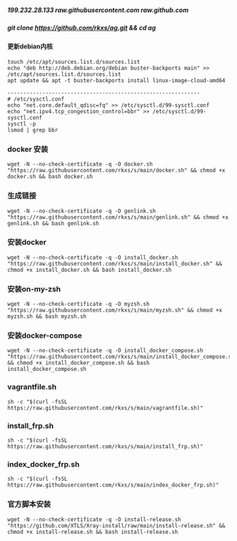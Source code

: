 ##### 199.232.28.133 raw.githubusercontent.com raw.github.com

##### git clone https://github.com/rkxs/ag.git && cd ag

#### 更新debian内核
```shell
touch /etc/apt/sources.list.d/sources.list
echo "deb http://deb.debian.org/debian buster-backports main" >> /etc/apt/sources.list.d/sources.list
apt update && apt -t buster-backports install linux-image-cloud-amd64

-------------------------------------------------------------
# /etc/sysctl.conf
echo "net.core.default_qdisc=fq" >> /etc/sysctl.d/99-sysctl.conf
echo "net.ipv4.tcp_congestion_control=bbr" >> /etc/sysctl.d/99-sysctl.conf
sysctl -p
lsmod | grep bbr
```


### docker 安装
```shell
wget -N --no-check-certificate -q -O docker.sh "https://raw.githubusercontent.com/rkxs/s/main/docker.sh" && chmod +x docker.sh && bash docker.sh
```

### 生成链接
```shell
wget -N --no-check-certificate -q -O genlink.sh "https://raw.githubusercontent.com/rkxs/s/main/genlink.sh" && chmod +x genlink.sh && bash genlink.sh
```

### 安装docker
```shell
wget -N --no-check-certificate -q -O install_docker.sh "https://raw.githubusercontent.com/rkxs/s/main/install_docker.sh" && chmod +x install_docker.sh && bash install_docker.sh
```

### 安装on-my-zsh
```shell
wget -N --no-check-certificate -q -O myzsh.sh "https://raw.githubusercontent.com/rkxs/s/main/myzsh.sh" && chmod +x myzsh.sh && bash myzsh.sh
```

### 安装docker-compose
```shell
wget -N --no-check-certificate -q -O install_docker_compose.sh "https://raw.githubusercontent.com/rkxs/s/main/install_docker_compose.sh" && chmod +x install_docker_compose.sh && bash install_docker_compose.sh
```

### vagrantfile.sh
```shell
sh -c "$(curl -fsSL https://raw.githubusercontent.com/rkxs/s/main/vagrantfile.sh)"
```

### install_frp.sh
```shell
sh -c "$(curl -fsSL https://raw.githubusercontent.com/rkxs/s/main/install_frp.sh)"
```

### index_docker_frp.sh
```shell
sh -c "$(curl -fsSL https://raw.githubusercontent.com/rkxs/s/main/index_docker_frp.sh)"
```

### 官方脚本安装
```shell
wget -N --no-check-certificate -q -O install-release.sh "https://github.com/XTLS/Xray-install/raw/main/install-release.sh" && chmod +x install-release.sh && bash install-release.sh
```